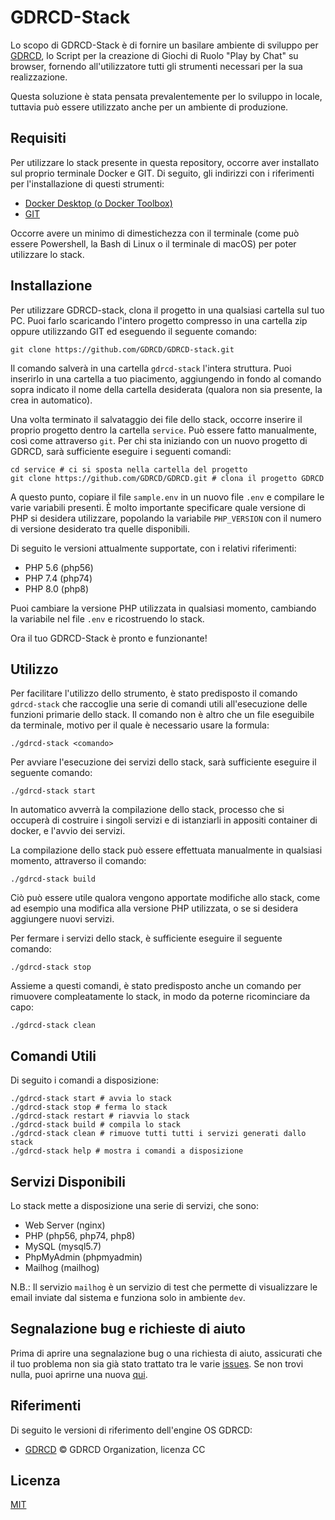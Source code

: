 # GDRCD-Stack

Lo scopo di GDRCD-Stack è di fornire un basilare ambiente di sviluppo per [GDRCD](https://github.com/GDRCD/GDRCD), lo Script per la creazione di Giochi di Ruolo "Play by Chat" su browser, fornendo all'utilizzatore tutti gli strumenti necessari per la sua realizzazione.

Questa soluzione è stata pensata prevalentemente per lo sviluppo in locale, tuttavia può essere utilizzato anche per un ambiente di produzione.

## Requisiti

Per utilizzare lo stack presente in questa repository, occorre aver installato sul proprio terminale Docker e GIT.
Di seguito, gli indirizzi con i riferimenti per l'installazione di questi strumenti:

- [Docker Desktop (o Docker Toolbox)](https://www.docker.com/products/docker-desktop)
- [GIT](https://git-scm.com/downloads)

Occorre avere un minimo di dimestichezza con il terminale (come può essere Powershell, la Bash di Linux o il terminale di macOS) per poter utilizzare lo stack.

## Installazione

Per utilizzare GDRCD-stack, clona il progetto in una qualsiasi cartella sul tuo PC. Puoi farlo scaricando l'intero progetto compresso in una cartella zip oppure utilizzando GIT ed eseguendo il seguente comando:

```shell
git clone https://github.com/GDRCD/GDRCD-stack.git
```

Il comando salverà in una cartella `gdrcd-stack` l'intera struttura. Puoi inserirlo in una cartella a tuo piacimento, aggiungendo in fondo al comando sopra indicato il nome della cartella desiderata (qualora non sia presente, la crea in automatico).

Una volta terminato il salvataggio dei file dello stack, occorre inserire il proprio progetto dentro la cartella `service`. Può essere fatto manualmente, così come attraverso `git`.
Per chi sta iniziando con un nuovo progetto di GDRCD, sarà sufficiente eseguire i seguenti comandi:

```shell
cd service # ci si sposta nella cartella del progetto
git clone https://github.com/GDRCD/GDRCD.git # clona il progetto GDRCD
```

A questo punto, copiare il file `sample.env` in un nuovo file `.env` e compilare le varie variabili presenti.
È molto importante specificare quale versione di PHP si desidera utilizzare, popolando la variabile `PHP_VERSION` con il numero di versione desiderato tra quelle disponibili.

Di seguito le versioni attualmente supportate, con i relativi riferimenti:
- PHP 5.6 (php56)
- PHP 7.4 (php74)
- PHP 8.0 (php8)

Puoi cambiare la versione PHP utilizzata in qualsiasi momento, cambiando la variabile nel file `.env`  e ricostruendo lo stack.

Ora il tuo GDRCD-Stack è pronto e funzionante!

## Utilizzo

Per facilitare l'utilizzo dello strumento, è stato predisposto il comando `gdrcd-stack` che raccoglie una serie di comandi utili all'esecuzione delle funzioni primarie dello stack.
Il comando non è altro che un file eseguibile da terminale, motivo per il quale è necessario usare la formula:

```shell
./gdrcd-stack <comando>
```

Per avviare l'esecuzione dei servizi dello stack, sarà sufficiente eseguire il seguente comando:

```shell
./gdrcd-stack start
```

In automatico avverrà la compilazione dello stack, processo che si occuperà di costruire i singoli servizi e di istanziarli in appositi container di docker, e l'avvio dei servizi.

La compilazione dello stack può essere effettuata manualmente in qualsiasi momento, attraverso il comando:

```shell
./gdrcd-stack build
```

Ciò può essere utile qualora vengono apportate modifiche allo stack, come ad esempio una modifica alla versione PHP utilizzata, o se si desidera aggiungere nuovi servizi.

Per fermare i servizi dello stack, è sufficiente eseguire il seguente comando:

```shell
./gdrcd-stack stop
```

Assieme a questi comandi, è stato predisposto anche un comando per rimuovere compleatamente lo stack, in modo da poterne ricominciare da capo:

```shell
./gdrcd-stack clean
```

## Comandi Utili

Di seguito i comandi a disposizione:

```shell
./gdrcd-stack start # avvia lo stack
./gdrcd-stack stop # ferma lo stack
./gdrcd-stack restart # riavvia lo stack
./gdrcd-stack build # compila lo stack
./gdrcd-stack clean # rimuove tutti tutti i servizi generati dallo stack
./gdrcd-stack help # mostra i comandi a disposizione
```

## Servizi Disponibili

Lo stack mette a disposizione una serie di servizi, che sono:
- Web Server (nginx)
- PHP (php56, php74, php8)
- MySQL (mysql5.7)
- PhpMyAdmin (phpmyadmin)
- Mailhog (mailhog)

N.B.:
Il servizio `mailhog` è un servizio di test che permette di visualizzare le email inviate dal sistema e funziona solo in ambiente `dev`.

## Segnalazione bug e richieste di aiuto

Prima di aprire una segnalazione bug o una richiesta di aiuto, assicurati che il tuo problema non sia già stato trattato
tra le varie [issues](https://github.com/GDRCD/GDRCD-stack/issues). Se non trovi nulla, puoi aprirne una nuova
[qui](https://github.com/GDRCD/GDRCD-stack/issues/new).

## Riferimenti

Di seguito le versioni di riferimento dell'engine OS GDRCD:

- [GDRCD](https://github.com/GDRCD/GDRCD) © GDRCD Organization, licenza CC

## Licenza
[MIT](https://choosealicense.com/licenses/mit/)

